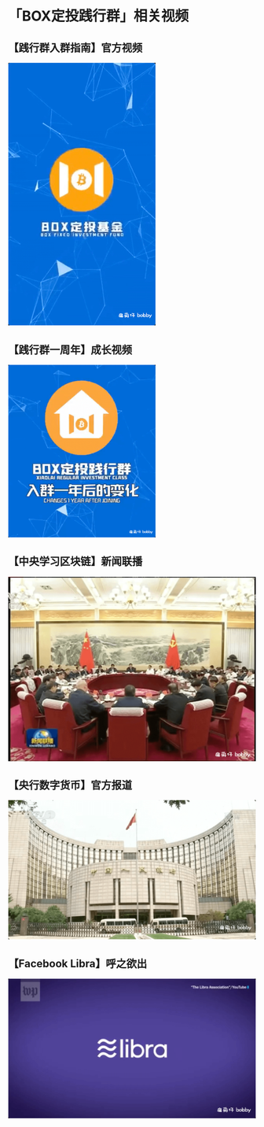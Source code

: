 # 「BOX定投践行群」相关视频

## 【践行群入群指南】官方视频

<a href="https://cloud.video.taobao.com/play/u/2319678/p/1/d/hd/e/6/t/1/275442899385.mp4?auth_key=YXBwX2tleT04MDAwMDAwMTImYXV0aF9pbmZvPXsidGltZXN0YW1wRW5jcnlwdGVkIjoiYTI5N2VlMjM5MGM5NWIxYWE3NjRjNjlmZGIxYjIzNmQifSZkdXJhdGlvbj0mdGltZXN0YW1wPTE1OTcwNDEzNDQ=" title="【践行群入群指南】官方视频" target="_blank">
  <img src="../assets/join-box-official.png" alt="【践行群入群指南】官方视频" width="300" />
</a>

## 【践行群一周年】成长视频

<a href="https://cloud.video.taobao.com/play/u/2319678/p/1/d/hd/e/6/t/1/275221054058.mp4?auth_key=YXBwX2tleT04MDAwMDAwMTImYXV0aF9pbmZvPXsidGltZXN0YW1wRW5jcnlwdGVkIjoiYTI5N2VlMjM5MGM5NWIxYWE3NjRjNjlmZGIxYjIzNmQifSZkdXJhdGlvbj0mdGltZXN0YW1wPTE1OTcwNDEzNDQ=" title="【践行群一周年】成长视频" target="_blank">
  <img src="../assets/first-anniversary.png" alt="【践行群一周年】成长视频" width="300" />
</a>

## 【中央学习区块链】新闻联播

<a href="https://cloud.video.taobao.com/play/u/2319678/p/1/d/hd/e/6/t/1/276274925748.mp4?auth_key=YXBwX2tleT04MDAwMDAwMTImYXV0aF9pbmZvPXsidGltZXN0YW1wRW5jcnlwdGVkIjoiMTA2NjU5ZGZjNjliYjNlYzI0NjI3OTRlNjczOTYwNGIifSZkdXJhdGlvbj0mdGltZXN0YW1wPTE1OTc4MDU1OTA=" title="【中央学习区块链】新闻联播" target="_blank">
  <img src="../assets/learn-block-chain.png" alt="【中央学习区块链】新闻联播" width="600" />
</a>

## 【央行数字货币】官方报道

<a href="https://cloud.video.taobao.com/play/u/2319678/p/1/d/hd/e/6/t/1/274752644087.mp4?auth_key=YXBwX2tleT04MDAwMDAwMTImYXV0aF9pbmZvPXsidGltZXN0YW1wRW5jcnlwdGVkIjoiYTI5N2VlMjM5MGM5NWIxYWE3NjRjNjlmZGIxYjIzNmQifSZkdXJhdGlvbj0mdGltZXN0YW1wPTE1OTcwNDEzNDQ=" title="【央行数字货币】官方报道" target="_blank">
  <img src="../assets/digtal-money.png" alt="【央行数字货币】官方报道" width="600" />
</a>

## 【Facebook Libra】呼之欲出

<a href="https://cloud.video.taobao.com/play/u/2319678/p/1/d/hd/e/6/t/1/274751772330.mp4?auth_key=YXBwX2tleT04MDAwMDAwMTImYXV0aF9pbmZvPXsidGltZXN0YW1wRW5jcnlwdGVkIjoiYTI5N2VlMjM5MGM5NWIxYWE3NjRjNjlmZGIxYjIzNmQifSZkdXJhdGlvbj0mdGltZXN0YW1wPTE1OTcwNDEzNDQ=" title="【Facebook Libra】呼之欲出" target="_blank">
  <img src="../assets/facebook-libra.png" alt="【Facebook Libra】呼之欲出" width="600" />
</a>
